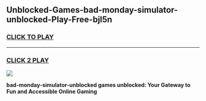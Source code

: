 
## Unblocked-Games-bad-monday-simulator-unblocked-Play-Free-bjl5n
<h3>
<a href="https://premium76.site?title=bad-monday-simulator-unblocked&ref=20M">CLICK TO PLAY</a></h3>
<hr>

<h3>
<a href="https://premium76.site?title=bad-monday-simulator-unblocked&ref=20M">CLICK 2 PLAY</a>
  
</h3>

<a href="https://premium76.site?title=bad-monday-simulator-unblocked&ref=19M"><img src="https://clearcache.store/games.png"></a>


**bad-monday-simulator-unblocked games unblocked: Your Gateway to Fun and Accessible Online Gaming**
